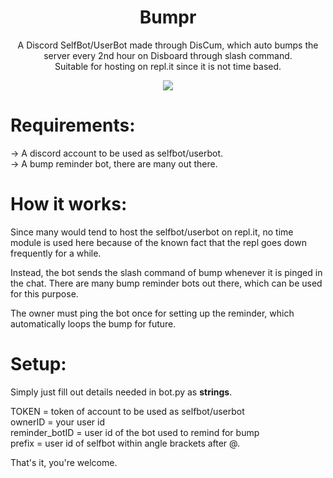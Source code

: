 <div id="ragxxv" align="center">
    <h1>Bumpr</h1>
    <p>A Discord SelfBot/UserBot made through DisCum, which auto bumps the server every 2nd hour on Disboard through slash command. <br />
Suitable for hosting on repl.it since it is not time based.</p>
<img src="https://i.imgur.com/Eg91Rxk.png">
</div>

# Requirements:
-> A discord account to be used as selfbot/userbot. <br />
-> A bump reminder bot, there are many out there.

# How it works:
Since many would tend to host the selfbot/userbot on repl.it, no time module is used here because of the known fact that the repl goes down frequently for a while. <br />

Instead, the bot sends the slash command of bump whenever it is pinged in the chat. There are many bump reminder bots out there, which can be used for this purpose. <br />

The owner must ping the bot once for setting up the reminder, which automatically loops the bump for future.

# Setup:
Simply just fill out details needed in bot.py as **strings**. <br />

TOKEN = token of account to be used as selfbot/userbot <br />
ownerID = your user id <br />
reminder_botID = user id of the bot used to remind for bump <br />
prefix = user id of selfbot within angle brackets after @.

That's it, you're welcome.
